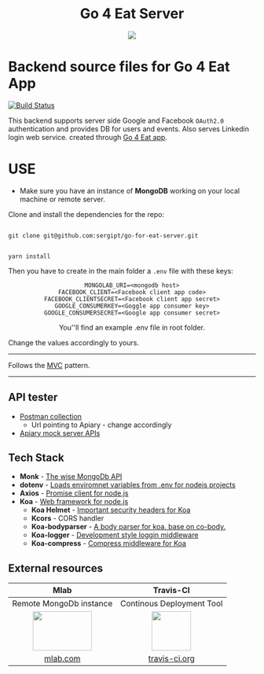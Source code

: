 <h1 align="center">Go 4 Eat Server</h1>
<div align="center">
<img src="https://github.com/glitches/go-for-eat-server/blob/feature/documentation/assets/appIcone.png?raw=true">
</div>

# Backend source files for Go 4 Eat App

[![Build Status](https://travis-ci.org/Glitches/go-for-eat-server.svg?branch=development)](https://travis-ci.org/Glitches/go-for-eat-server)

This backend supports server side Google and Facebook `OAuth2.0` authentication and provides DB for users and events.
Also serves Linkedin login web service.
created through [Go 4 Eat app](https://github.com/redspanner/go-for-eat-client).

# USE

* Make sure you have an instance of **MongoDB** working on your local machine or remote server.

Clone and install the dependencies for the repo:

<code>
git clone git@github.com:sergipt/go-for-eat-server.git

yarn install
</code>

Then you have to create in the main folder a `.env` file with these keys:

<div align="center">

```dotenv
MONGOLAB_URI=<mongodb host>
FACEBOOK_CLIENT=<Facebook client app code>
FACEBOOK_CLIENTSECRET=<Facebook client app secret>
GOOGLE_CONSUMERKEY=<Goggle app consumer key>
GOOGLE_CONSUMERSECRET=<Google app consumer secret>
```

You''ll find an example .env file in root folder.

</div>

Change the values accordingly to yours.

---

Follows the [MVC](https://en.wikipedia.org/wiki/Model%E2%80%93view%E2%80%93controller) pattern.

---

## API tester

* [Postman collection](https://www.getpostman.com/collections/fe388c40163fa169bada)
  * Url pointing to Apiary - change accordingly
* [Apiary mock server APIs](https://go4eat.docs.apiary.io/#reference)

## Tech Stack

* **Monk** - [The wise MongoDb API](https://github.com/Automattic/monk)
* **dotenv** - [Loads enviromnet variables from .env for nodejs projects](https://github.com/motdotla/dotenv)
* **Axios** - [Promise client for node.js](https://github.com/axios/axios)
* **Koa** - [Web framework for node.js](http://koajs.com/)
  * **Koa Helmet** - [Important security headers for Koa](https://github.com/venables/koa-helmet)
  * **Kcors** - CORS handler
  * **Koa-bodyparser** - [A body parser for koa, base on co-body.](https://github.com/koajs/bodyparser)
  * **Koa-logger** - [Development style loggin middleware](https://github.com/koajs/logger)
  * **Koa-compress** - [Compress middleware for Koa](https://github.com/koajs/compress)

## External resources

|                                                                      **Mlab**                                                                      |                                                                   **Travis-CI**                                                                   |
| :------------------------------------------------------------------------------------------------------------------------------------------------: | :-----------------------------------------------------------------------------------------------------------------------------------------------: |
|                                                              Remote MongoDb instance                                                               |                                                             Continous Deployment Tool                                                             |
| <img src="https://github.com/glitches/go-for-eat-server/blob/feature/documentation/assets/mLab-logo-onlight.png?raw=true" height="80" width="120"> | <img src="https://github.com/glitches/go-for-eat-server/blob/feature/documentation/assets/TravisCI-Mascot-1.png?raw=true" height="80" width="80"> |
|                                                          [mlab.com](https://www.mlab.com)                                                          |                                                          [travis-ci.org](travis-ci.org)                                                           |
